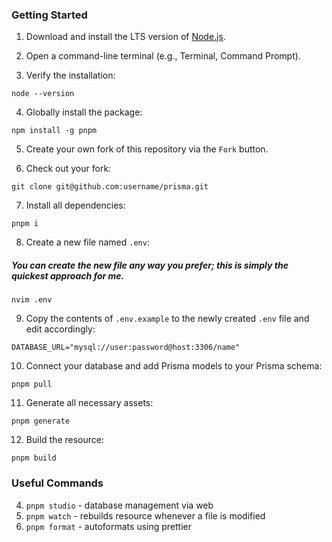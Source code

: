 ### Getting Started

1. Download and install the LTS version of [Node.js](https://nodejs.org/).

2. Open a command-line terminal (e.g., Terminal, Command Prompt).

3. Verify the installation:

```
node --version
```

4. Globally install the package:

```
npm install -g pnpm
```

5. Create your own fork of this repository via the `Fork` button.

6. Check out your fork:

```
git clone git@github.com:username/prisma.git
```

7. Install all dependencies:

```
pnpm i
```

8. Create a new file named `.env`:

##### _You can create the new file any way you prefer; this is simply the quickest approach for me._

```
nvim .env
```

9. Copy the contents of `.env.example` to the newly created `.env` file and edit accordingly:

```
DATABASE_URL="mysql://user:password@host:3306/name"
```

10. Connect your database and add Prisma models to your Prisma schema:

```
pnpm pull
```

11. Generate all necessary assets:

```
pnpm generate
```

12. Build the resource:

```
pnpm build
```

### Useful Commands

4. `pnpm studio` - database management via web
5. `pnpm watch` - rebuilds resource whenever a file is modified
6. `pnpm format` - autoformats using prettier
